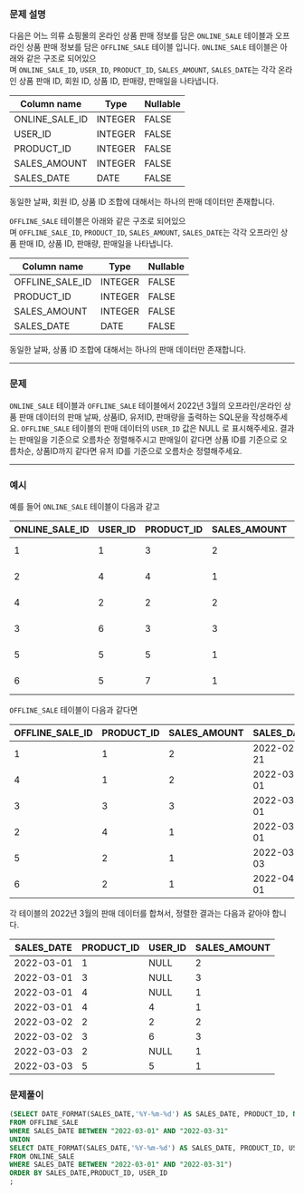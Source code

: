 ### **문제 설명**

다음은 어느 의류 쇼핑몰의 온라인 상품 판매 정보를 담은 `ONLINE_SALE` 테이블과 오프라인 상품 판매 정보를 담은 `OFFLINE_SALE` 테이블 입니다. `ONLINE_SALE` 테이블은 아래와 같은 구조로 되어있으며 `ONLINE_SALE_ID`, `USER_ID`, `PRODUCT_ID`, `SALES_AMOUNT`, `SALES_DATE`는 각각 온라인 상품 판매 ID, 회원 ID, 상품 ID, 판매량, 판매일을 나타냅니다.

| Column name    | Type    | Nullable |
| -------------- | ------- | -------- |
| ONLINE_SALE_ID | INTEGER | FALSE    |
| USER_ID        | INTEGER | FALSE    |
| PRODUCT_ID     | INTEGER | FALSE    |
| SALES_AMOUNT   | INTEGER | FALSE    |
| SALES_DATE     | DATE    | FALSE    |

동일한 날짜, 회원 ID, 상품 ID 조합에 대해서는 하나의 판매 데이터만 존재합니다.

`OFFLINE_SALE` 테이블은 아래와 같은 구조로 되어있으며 `OFFLINE_SALE_ID`, `PRODUCT_ID`, `SALES_AMOUNT`, `SALES_DATE`는 각각 오프라인 상품 판매 ID, 상품 ID, 판매량, 판매일을 나타냅니다.

| Column name     | Type    | Nullable |
| --------------- | ------- | -------- |
| OFFLINE_SALE_ID | INTEGER | FALSE    |
| PRODUCT_ID      | INTEGER | FALSE    |
| SALES_AMOUNT    | INTEGER | FALSE    |
| SALES_DATE      | DATE    | FALSE    |

동일한 날짜, 상품 ID 조합에 대해서는 하나의 판매 데이터만 존재합니다.

---

### 문제

`ONLINE_SALE` 테이블과 `OFFLINE_SALE` 테이블에서 2022년 3월의 오프라인/온라인 상품 판매 데이터의 판매 날짜, 상품ID, 유저ID, 판매량을 출력하는 SQL문을 작성해주세요. `OFFLINE_SALE` 테이블의 판매 데이터의 `USER_ID` 값은 NULL 로 표시해주세요. 결과는 판매일을 기준으로 오름차순 정렬해주시고 판매일이 같다면 상품 ID를 기준으로 오름차순, 상품ID까지 같다면 유저 ID를 기준으로 오름차순 정렬해주세요.

---

### 예시

예를 들어 `ONLINE_SALE` 테이블이 다음과 같고

| ONLINE_SALE_ID | USER_ID | PRODUCT_ID | SALES_AMOUNT | SALES_DATE |
| -------------- | ------- | ---------- | ------------ | ---------- |
| 1              | 1       | 3          | 2            | 2022-02-25 |
| 2              | 4       | 4          | 1            | 2022-03-01 |
| 4              | 2       | 2          | 2            | 2022-03-02 |
| 3              | 6       | 3          | 3            | 2022-03-02 |
| 5              | 5       | 5          | 1            | 2022-03-03 |
| 6              | 5       | 7          | 1            | 2022-04-06 |

`OFFLINE_SALE` 테이블이 다음과 같다면

| OFFLINE_SALE_ID | PRODUCT_ID | SALES_AMOUNT | SALES_DATE |
| --------------- | ---------- | ------------ | ---------- |
| 1               | 1          | 2            | 2022-02-21 |
| 4               | 1          | 2            | 2022-03-01 |
| 3               | 3          | 3            | 2022-03-01 |
| 2               | 4          | 1            | 2022-03-01 |
| 5               | 2          | 1            | 2022-03-03 |
| 6               | 2          | 1            | 2022-04-01 |

각 테이블의 2022년 3월의 판매 데이터를 합쳐서, 정렬한 결과는 다음과 같아야 합니다.

| SALES_DATE | PRODUCT_ID | USER_ID | SALES_AMOUNT |
| ---------- | ---------- | ------- | ------------ |
| 2022-03-01 | 1          | NULL    | 2            |
| 2022-03-01 | 3          | NULL    | 3            |
| 2022-03-01 | 4          | NULL    | 1            |
| 2022-03-01 | 4          | 4       | 1            |
| 2022-03-02 | 2          | 2       | 2            |
| 2022-03-02 | 3          | 6       | 3            |
| 2022-03-03 | 2          | NULL    | 1            |
| 2022-03-03 | 5          | 5       | 1            |

### 문제풀이

```SQL
(SELECT DATE_FORMAT(SALES_DATE,'%Y-%m-%d') AS SALES_DATE, PRODUCT_ID, NULL AS USER_ID, SALES_AMOUNT
FROM OFFLINE_SALE
WHERE SALES_DATE BETWEEN "2022-03-01" AND "2022-03-31"
UNION
SELECT DATE_FORMAT(SALES_DATE,'%Y-%m-%d') AS SALES_DATE, PRODUCT_ID, USER_ID, SALES_AMOUNT
FROM ONLINE_SALE
WHERE SALES_DATE BETWEEN "2022-03-01" AND "2022-03-31")
ORDER BY SALES_DATE,PRODUCT_ID, USER_ID
;
```
